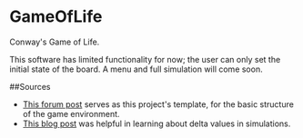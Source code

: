 # GameOfLife

Conway's Game of Life.

This software has limited functionality for now; the user can only set the initial state of the board. A menu and full simulation will come soon.

##Sources
* [This forum post](http://www.java-gaming.org/topics/basic-game/21919/view.html) serves as this project's template, for the basic structure of the game environment.
* [This blog post](https://gafferongames.com/post/fix_your_timestep/) was helpful in learning about delta values in simulations.